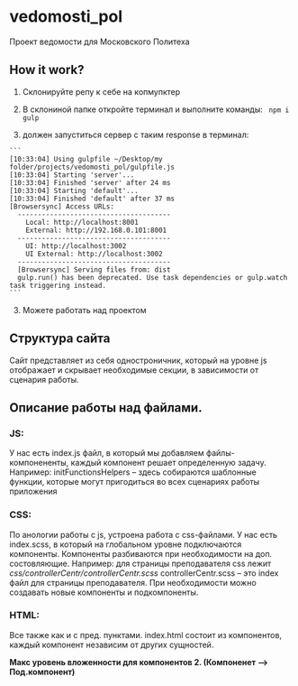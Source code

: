 # vedomosti_pol
Проект ведомости для Московского Политеха


## How it work?
  1. Склонируйте репу к себе на копмупктер
  2. В склониной папке откройте терминал и выполните команды:
    ``` 
      npm i
      gulp
    ```
    
  4. должен запуститься сервер с таким response в терминал:

    ```
    [10:33:04] Using gulpfile ~/Desktop/my folder/projects/vedomosti_pol/gulpfile.js
    [10:33:04] Starting 'server'...
    [10:33:04] Finished 'server' after 24 ms
    [10:33:04] Starting 'default'...
    [10:33:04] Finished 'default' after 37 ms
    [Browsersync] Access URLs:
      --------------------------------------
        Local: http://localhost:8001
        External: http://192.168.0.101:8001
      --------------------------------------
        UI: http://localhost:3002
        UI External: http://localhost:3002
      --------------------------------------
      [Browsersync] Serving files from: dist
      gulp.run() has been deprecated. Use task dependencies or gulp.watch task triggering instead.
    ```
  3. Можете работать над проектом


## Структура сайта
Сайт представляет из себя одностроничник, который на уровне js отображает и скрывает необходимые секции, в зависимости от сценария работы.


## Описание работы над файлами.
### JS:
У нас есть index.js файл, в который мы добавляем файлы-компонененты, каждый компонент решает определенную задачу. 
Например: initFunctionsHelpers – здесь собираются шаблонные функции, которые могут пригодиться во всех сценариях работы приложения

### CSS:
По анологии работы с js, устроена работа с css-файлами. 
У нас есть index.scss, в который на глобальном уровне подключаются компоненты. Компоненты разбиваются при необходимости на доп. состовляющие. Например: для страницы преподавателя css лежит *css/controllerCentr/controllerCentr.scss*  controllerCentr.scss – это index файл для страницы преподавателя.
При необходимости можно создавать новые компоненты и подкомпоненты.

### HTML:
Все также как и с пред. пунктами.
index.html состоит из компонентов, каждый компонент независим от других сущностей.


**Макс уровень вложенности для компонентов 2. (Компоненет –> Под.компонент)**
